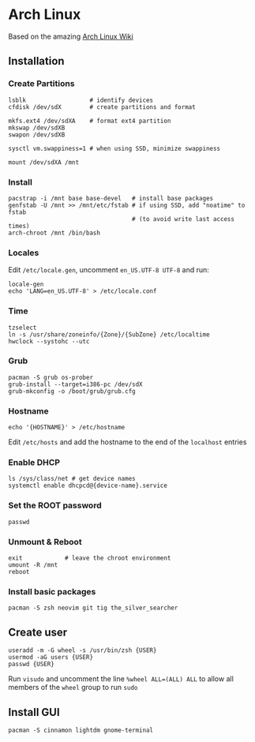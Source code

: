 Arch Linux
==========

Based on the amazing [Arch Linux Wiki](https://wiki.archlinux.org/index.php/Beginners%27_guide)

Installation
------------

### Create Partitions

```
lsblk                  # identify devices
cfdisk /dev/sdX        # create partitions and format

mkfs.ext4 /dev/sdXA    # format ext4 partition
mkswap /dev/sdXB
swapon /dev/sdXB

sysctl vm.swappiness=1 # when using SSD, minimize swappiness

mount /dev/sdXA /mnt
```

### Install

```
pacstrap -i /mnt base base-devel   # install base packages
genfstab -U /mnt >> /mnt/etc/fstab # if using SSD, add "noatime" to fstab
                                   # (to avoid write last access times)
arch-chroot /mnt /bin/bash
```

### Locales

Edit `/etc/locale.gen`, uncomment `en_US.UTF-8 UTF-8` and run:

```
locale-gen
echo 'LANG=en_US.UTF-8' > /etc/locale.conf
```

### Time

```
tzselect
ln -s /usr/share/zoneinfo/{Zone}/{SubZone} /etc/localtime
hwclock --systohc --utc

```

### Grub

```
pacman -S grub os-prober
grub-install --target=i386-pc /dev/sdX
grub-mkconfig -o /boot/grub/grub.cfg
```

### Hostname

```
echo '{HOSTNAME}' > /etc/hostname
```

Edit `/etc/hosts` and add the hostname to the end of the `localhost` entries

### Enable DHCP

```
ls /sys/class/net # get device names
systemctl enable dhcpcd@{device-name}.service

```

### Set the ROOT password

```
passwd
```

### Unmount & Reboot

```
exit            # leave the chroot environment
umount -R /mnt
reboot
```

### Install basic packages

```
pacman -S zsh neovim git tig the_silver_searcher
```

Create user
-----------

```
useradd -m -G wheel -s /usr/bin/zsh {USER}
usermod -aG users {USER}
passwd {USER}
```

Run `visudo` and uncomment the line `%wheel ALL=(ALL) ALL` to allow all members
of the `wheel` group to run `sudo`

Install GUI
-----------

```
pacman -S cinnamon lightdm gnome-terminal
```
